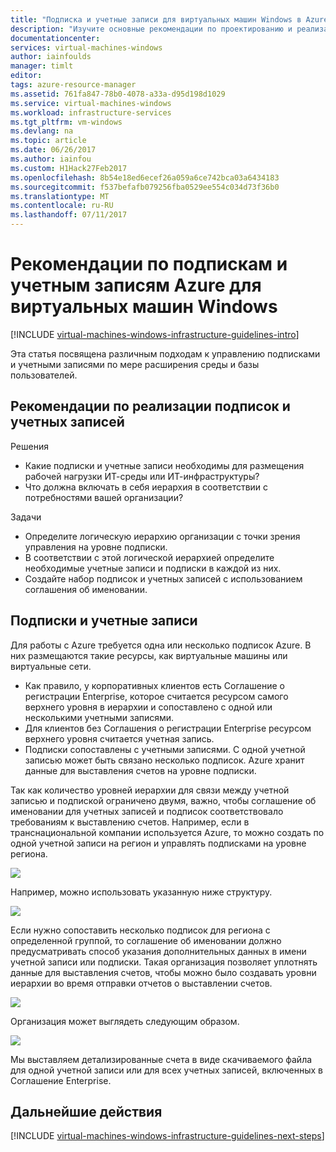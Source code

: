 ```yaml
---
title: "Подписка и учетные записи для виртуальных машин Windows в Azure | Документация Майкрософт"
description: "Изучите основные рекомендации по проектированию и реализации, касающиеся подписок и учетных записей в Azure."
documentationcenter: 
services: virtual-machines-windows
author: iainfoulds
manager: timlt
editor: 
tags: azure-resource-manager
ms.assetid: 761fa847-78b0-4078-a33a-d95d198d1029
ms.service: virtual-machines-windows
ms.workload: infrastructure-services
ms.tgt_pltfrm: vm-windows
ms.devlang: na
ms.topic: article
ms.date: 06/26/2017
ms.author: iainfou
ms.custom: H1Hack27Feb2017
ms.openlocfilehash: 8b54e18ed6ecef26a059a6ce742bca03a6434183
ms.sourcegitcommit: f537befafb079256fba0529ee554c034d73f36b0
ms.translationtype: MT
ms.contentlocale: ru-RU
ms.lasthandoff: 07/11/2017
---
```

# <a name="azure-subscription-and-accounts-guidelines-for-windows-vms"></a>Рекомендации по подпискам и учетным записям Azure для виртуальных машин Windows

[!INCLUDE [virtual-machines-windows-infrastructure-guidelines-intro](../../../includes/virtual-machines-windows-infrastructure-guidelines-intro.md)]

Эта статья посвящена различным подходам к управлению подписками и учетными записями по мере расширения среды и базы пользователей.

## <a name="implementation-guidelines-for-subscriptions-and-accounts"></a>Рекомендации по реализации подписок и учетных записей
Решения

* Какие подписки и учетные записи необходимы для размещения рабочей нагрузки ИТ-среды или ИТ-инфраструктуры?
* Что должна включать в себя иерархия в соответствии с потребностями вашей организации?

Задачи

* Определите логическую иерархию организации с точки зрения управления на уровне подписки.
* В соответствии с этой логической иерархией определите необходимые учетные записи и подписки в каждой из них.
* Создайте набор подписок и учетных записей с использованием соглашения об именовании.

## <a name="subscriptions-and-accounts"></a>Подписки и учетные записи
Для работы с Azure требуется одна или несколько подписок Azure. В них размещаются такие ресурсы, как виртуальные машины или виртуальные сети.

* Как правило, у корпоративных клиентов есть Соглашение о регистрации Enterprise, которое считается ресурсом самого верхнего уровня в иерархии и сопоставлено с одной или несколькими учетными записями.
* Для клиентов без Соглашения о регистрации Enterprise ресурсом верхнего уровня считается учетная запись.
* Подписки сопоставлены с учетными записями. С одной учетной записью может быть связано несколько подписок. Azure хранит данные для выставления счетов на уровне подписки.

Так как количество уровней иерархии для связи между учетной записью и подпиской ограничено двумя, важно, чтобы соглашение об именовании для учетных записей и подписок соответствовало требованиям к выставлению счетов. Например, если в транснациональной компании используется Azure, то можно создать по одной учетной записи на регион и управлять подписками на уровне региона.

![](./media/virtual-machines-common-infrastructure-service-guidelines/sub01.png)

Например, можно использовать указанную ниже структуру.

![](./media/virtual-machines-common-infrastructure-service-guidelines/sub02.png)

Если нужно сопоставить несколько подписок для региона с определенной группой, то соглашение об именовании должно предусматривать способ указания дополнительных данных в имени учетной записи или подписки. Такая организация позволяет уплотнять данные для выставления счетов, чтобы можно было создавать уровни иерархии во время отправки отчетов о выставлении счетов.

![](./media/virtual-machines-common-infrastructure-service-guidelines/sub03.png)

Организация может выглядеть следующим образом.

![](./media/virtual-machines-common-infrastructure-service-guidelines/sub04.png)

Мы выставляем детализированные счета в виде скачиваемого файла для одной учетной записи или для всех учетных записей, включенных в Соглашение Enterprise.

## <a name="next-steps"></a>Дальнейшие действия
[!INCLUDE [virtual-machines-windows-infrastructure-guidelines-next-steps](../../../includes/virtual-machines-windows-infrastructure-guidelines-next-steps.md)]

